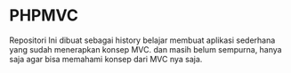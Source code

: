 # PHPMVC
Repositori Ini dibuat sebagai history belajar membuat aplikasi sederhana yang sudah menerapkan konsep MVC. dan masih belum sempurna, hanya saja agar bisa memahami konsep dari MVC nya saja.
